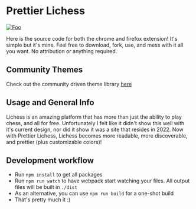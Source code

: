 
# Prettier Lichess

[![Foo](https://img.shields.io/badge/Official%20website-prettierlichess-blue)](https://prettierlichess.github.io/)

Here is the source code for both the chrome and firefox extension! It's simple but it's mine. Feel free to download, fork, use, and mess with it all you want. No attribution or anything required.

## Community Themes
Check out the community driven theme library [here](https://github.com/algertc/prettierlichess-themes)

## Usage and General Info

Lichess is an amazing platform that has more than just the ability to play chess, and all for free. Unfortunately I felt like it didn't show this well with it's current design, nor did it show it was a site that resides in 2022. Now with Prettier Lichess, Lichess becomes more readable, more discoverable, and prettier (plus customizable colors)!

## Development workflow

- Run `npm install` to get all packages
- Run `npm run watch` to have webpack start watching your files. All output files will be built in `./dist`
- As an alternative, you can use `npm run build` for a one-shot build
- That's pretty much it :)
